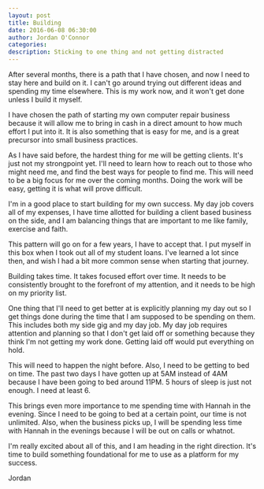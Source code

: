 ```yaml
---
layout: post
title: Building
date: 2016-06-08 06:30:00
author: Jordan O'Connor
categories:
description: Sticking to one thing and not getting distracted
---
```


After several months, there is a path that I have chosen, and now I need to
stay here and build on it. I can't go around trying out different ideas and
spending my time elsewhere. This is my work now, and it won't get done unless
I build it myself.

I have chosen the path of starting my own computer repair business because it
will allow me to bring in cash in a direct amount to how much effort I put into
it. It is also something that is easy for me, and is a great precursor into
small business practices.

As I have said before, the hardest thing for me will be getting clients. It's
just not my strongpoint yet. I'll need to learn how to reach out to those who
might need me, and find the best ways for people to find me. This will need to
be a big focus for me over the coming months. Doing the work will be easy,
getting it is what will prove difficult.

I'm in a good place to start building for my own success. My day job covers all
of my expenses, I have time allotted for building a client based business on the
side, and I am balancing things that are important to me like family, exercise
and faith.

This pattern will go on for a few years, I have to accept that. I put myself in
this box when I took out all of my student loans. I've learned a lot since then,
and wish I had a bit more common sense when starting that journey.

Building takes time. It takes focused effort over time. It needs to be
consistently brought to the forefront of my attention, and it needs to be
high on my priority list.

One thing that I'll need to get better at is explicitly planning my day out so
I get things done during the time that I am supposed to be spending on them.
This includes both my side gig and my day job. My day job requires attention and
planning so that I don't get laid off or something because they think I'm not
getting my work done. Getting laid off would put everything on hold.

This will need to happen the night before. Also, I need to be getting to bed on
time. The past two days I have gotten up at 5AM instead of 4AM because I have
been going to bed around 11PM. 5 hours of sleep is just not enough. I need at
least 6.

This brings even more importance to me spending time with Hannah in the evening.
Since I need to be going to bed at a certain point, our time is not unlimited.
Also, when the business picks up, I will be spending less time with Hannah in
the evenings because I will be out on calls or whatnot.

I'm really excited about all of this, and I am heading in the right direction.
It's time to build something foundational for me to use as a platform for my
success.

Jordan

[site]: http://backboneelectronics.com

